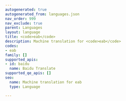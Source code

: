 ```yaml
---
autogenerated: true
autogenerated_from: languages.json
nav_order: 999
nav_exclude: true
parent: Languages
layout: language
title: <code>eab</code>
description: Machine translation for <code>eab</code>
codes:
- eab
family: []
supported_apis:
- id: baidu
  name: Baidu Translate
supported_qe_apis: []
seo:
  name: Machine translation for eab
  type: Language

---
```


